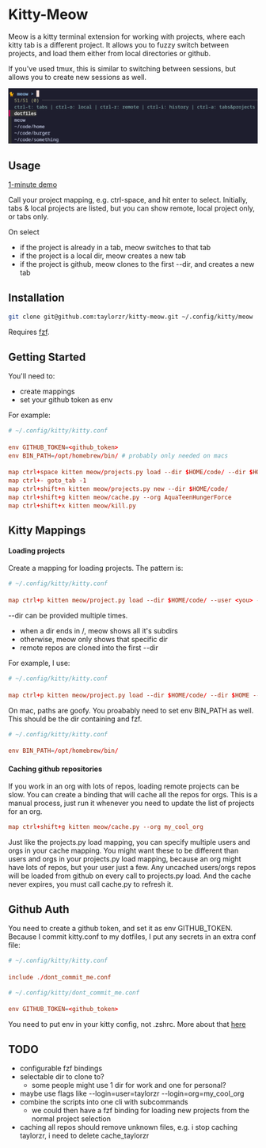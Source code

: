 # Kitty-Meow

Meow is a kitty terminal extension for working with projects, where each kitty tab is a different
project. It allows you to fuzzy switch between projects, and load them either from local directories or github.

If you've used tmux, this is similar to switching between sessions, but allows you to
create new sessions as well.

![Meow Screenshot](screenshot.png)

## Usage

[1-minute demo](https://www.youtube.com/watch?v=Qm8Xl4GAylI)

Call your project mapping, e.g. ctrl-space, and hit enter to select. Initially, tabs & local projects
are listed, but you can show remote, local project only, or tabs only.

On select

- if the project is already in a tab, meow switches to that tab
- if the project is a local dir, meow creates a new tab
- if the project is github, meow clones to the first --dir, and creates a new tab

## Installation

```sh
git clone git@github.com:taylorzr/kitty-meow.git ~/.config/kitty/meow
```

Requires [fzf](https://github.com/junegunn/fzf/).

## Getting Started

You'll need to:

- create mappings
- set your github token as env

For example:

```conf
# ~/.config/kitty/kitty.conf

env GITHUB_TOKEN=<github_token>
env BIN_PATH=/opt/homebrew/bin/ # probably only needed on macs

map ctrl+space kitten meow/projects.py load --dir $HOME/code/ --dir $HOME --dir $HOME/.config/kitty/meow --user taylorzr
map ctrl+- goto_tab -1
map ctrl+shift+n kitten meow/projects.py new --dir $HOME/code/
map ctrl+shift+g kitten meow/cache.py --org AquaTeenHungerForce
map ctrl+shift+x kitten meow/kill.py
```

## Kitty Mappings

#### Loading projects

Create a mapping for loading projects. The pattern is:

```conf
# ~/.config/kitty/kitty.conf

map ctrl+p kitten meow/project.py load --dir $HOME/code/ --user <you> --org <github_org>
```

--dir can be provided multiple times.

- when a dir ends in /, meow shows all it's subdirs
- otherwise, meow only shows that specific dir
- remote repos are cloned into the first --dir

For example, I use:

```conf
# ~/.config/kitty/kitty.conf

map ctrl+p kitten meow/project.py load --dir $HOME/code/ --dir $HOME --dir $HOME/.config/kitty/meow --org my_cool_org
```

On mac, paths are goofy. You proabably need to set env BIN_PATH as well. This should be the dir
containing and fzf.

```conf
# ~/.config/kitty/kitty.conf

env BIN_PATH=/opt/homebrew/bin/
```

#### Caching github repositories

If you work in an org with lots of repos, loading remote projects can be slow. You can create a
binding that will cache all the repos for orgs. This is a manual process, just run it whenever you
need to update the list of projects for an org.

```conf
map ctrl+shift+g kitten meow/cache.py --org my_cool_org
```

Just like the projects.py load mapping, you can specify multiple users and orgs in your cache mapping.
You might want these to be different than users and orgs in your projects.py load mapping, because an
org might have lots of repos, but your user just a few. Any uncached users/orgs repos will be
loaded from github on every call to projects.py load. And the cache never expires, you must call
cache.py to refresh it.

## Github Auth

You need to create a github token, and set it as env GITHUB_TOKEN. Because I commit kitty.conf to my
dotfiles, I put any secrets in an extra conf file:

```conf
# ~/.config/kitty/kitty.conf

include ./dont_commit_me.conf
```

```conf
# ~/.config/kitty/dont_commit_me.conf

env GITHUB_TOKEN=<github_token>
```

You need to put env in your kitty config, not .zshrc. More about that [here](https://sw.kovidgoyal.net/kitty/faq/#things-behave-differently-when-running-kitty-from-system-launcher-vs-from-another-terminal)

## TODO

- configurable fzf bindings
- selectable dir to clone to?
  - some people might use 1 dir for work and one for personal?
- maybe use flags like --login=user=taylorzr --login=org=my_cool_org
- combine the scripts into one cli with subcommands
  - we could then have a fzf binding for loading new projects from the normal project selection
- caching all repos should remove unknown files, e.g. i stop caching taylorzr, i need to delete cache_taylorzr
